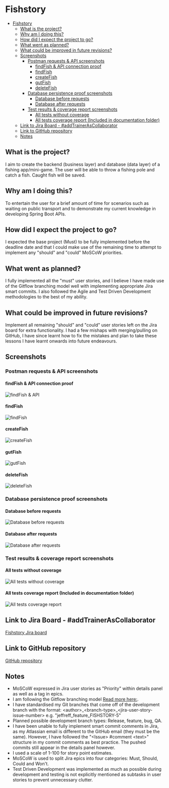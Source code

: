 # Fishstory

- [Fishstory](#fishstory)
  - [What is the project?](#what-is-the-project)
  - [Why am I doing this?](#why-am-i-doing-this)
  - [How did I expect the project to go?](#how-did-i-expect-the-project-to-go)
  - [What went as planned?](#what-went-as-planned)
  - [What could be improved in future revisions?](#what-could-be-improved-in-future-revisions)
  - [Screenshots](#screenshots)
    - [Postman requests & API screenshots](#postman-requests--api-screenshots)
      - [findFish & API connection proof](#findfish--api-connection-proof)
      - [findFish](#findfish)
      - [createFish](#createfish)
      - [gutFish](#gutfish)
      - [deleteFish](#deletefish)
    - [Database persistence proof screenshots](#database-persistence-proof-screenshots)
      - [Database before requests](#database-before-requests)
      - [Database after requests](#database-after-requests)
    - [Test results & coverage report screenshots](#test-results--coverage-report-screenshots)
      - [All tests without coverage](#all-tests-without-coverage)
      - [All tests coverage report (Included in documentation folder)](#all-tests-coverage-report-included-in-documentation-folder)
  - [Link to Jira Board - #addTrainerAsCollaborator](#link-to-jira-board---addtrainerascollaborator)
  - [Link to GitHub repository](#link-to-github-repository)
  - [Notes](#notes)

## What is the project?

I aim to create the backend (business layer) and database (data layer) of a fishing app/mini-game. The user will be able to throw a fishing pole and catch a fish. Caught fish will be saved.

## Why am I doing this?

To entertain the user for a brief amount of time for scenarios such as waiting on public transport and to demonstrate my current knowledge in developing Spring Boot APIs.

## How did I expect the project to go?

I expected the base project (Must) to be fully implemented before the deadline date and that I could make use of the remaining time to attempt to implement any "should" and "could" MoSCoW priorities.

## What went as planned?

I fully implemented all the "must" user stories, and I believe I have made use of the Gitflow branching model well with implementing appropriate Jira smart commits. I also followed the Agile and Test Driven Development methodologies to the best of my ability.

## What could be improved in future revisions?

Implement all remaining "should" and "could" user stories left on the Jira board for extra functionality. I had a few mishaps with merging/pulling on GitHub, I have since learnt how to fix the mistakes and plan to take these lessons I have learnt onwards into future endeavours.

## Screenshots

### Postman requests & API screenshots

#### findFish & API connection proof

![findFish & API](documentation/images/findFish%20with%20API%20connection%20proof.png?raw=true)

#### findFish

![findFish](documentation/images/findFish.png?raw=true)

#### createFish

![createFish](documentation/images/createFish.png?raw=true)

#### gutFish

![gutFish](documentation/images/gutFish.png?raw=true)

#### deleteFish

![deleteFish](documentation/images/deleteFish.png?raw=true)

### Database persistence proof screenshots

#### Database before requests

![Database before requests](documentation/images/database%20before%20requests.png?raw=true)

#### Database after requests

![Database after requests](documentation/images/database%20after%20requests.png?raw=true)

### Test results & coverage report screenshots

#### All tests without coverage

![All tests without coverage](documentation/images/all%20tests%20without%20coverage.png?raw=true)

#### All tests coverage report (Included in documentation folder)

![All tests coverage report](documentation/images/all%20tests%20coverage%20report.png?raw=true)

## Link to Jira Board - #addTrainerAsCollaborator

[Fishstory Jira board](https://jeffreff.atlassian.net/jira/software/projects/FISHSTORY/boards/5)

## Link to GitHub repository

[GitHub repository](https://github.com/jeffreff/fishstory)

## Notes

- MoSCoW expressed in Jira user stories as "Priority" within details panel as well as a tag in epics.
- I am following the Gitflow branching model [Read more here:](https://www.atlassian.com/git/tutorials/comparing-workflows/gitflow-workflow).
- I have standardised my Git branches that come off of the development branch with the format: \<author>\_\<branch-type>\_\<jira-user-story-issue-number> e.g. "jeffreff_feature_FISHSTORY-5"
- Planned possible development branch types: Release, feature, bug, QA.
- I have been unable to fully implement smart commit comments in Jira, as my Atlassian email is different to the GitHub email (they must be the same). However, I have followed the "\<Issue> \#comment \<text>" structure in my commit comments as best practice. The pushed commits still appear in the details panel however.
- I used a scale of 1-100 for story point estimates.
- MoSCoW is used to split Jira epics into four categories: Must, Should, Could and Won't.
- Test Driven Development was implemented as much as possible during development and testing is not explicitly mentioned as subtasks in user stories to prevent unnecessary clutter.

